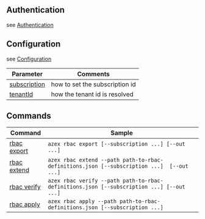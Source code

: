 ## Authentication

see [Authentication](/docs/authentication.md)



## Configuration

see [Configuration](/docs/configuration/index.md)


|Parameter|Comments|
|-|-|
|[subscription](/docs/configuration/subscription.md)| how to set the subscription id |
|[tenantId](/docs/configuration/tenantId.md)| how the tenant id is resolved |

## Commands

|Command|Sample|
|-|-|
|[rbac export](/docs/commands/rbac/export.md)|`azex rbac export [--subscription ...] [--out ...]`|
|[rbac extend](/docs/commands/rbac/extend.md)|`azex rbac extend --path path-to-rbac-definitions.json [--subscription ...]  [--out ...]`|
|[rbac verify](/docs/commands/rbac/verify.md)|`azex rbac verify --path path-to-rbac-definitions.json [--subscription ...] [--out ...]`|
|[rbac apply ](/docs/commands/rbac/apply.md )|`azex rbac apply --path path-to-rbac-definitions.json [--subscription ...]`|

